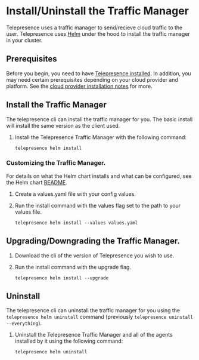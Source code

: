 # Install/Uninstall the Traffic Manager

Telepresence uses a traffic manager to send/recieve cloud traffic to the user. Telepresence uses [Helm](https://helm.sh) under the hood to install the traffic manager in your cluster. 

## Prerequisites

Before you begin, you need to have [Telepresence installed](../../install/).
In addition, you may need certain prerequisites depending on your cloud provider and platform.
See the [cloud provider installation notes](../../install/cloud) for more.

## Install the Traffic Manager

The telepresence cli can install the traffic manager for you. The basic install will install the same version as the client used.

1. Install the Telepresence Traffic Manager with the following command:

   ```shell
   telepresence helm install
   ```

### Customizing the Traffic Manager.

For details on what the Helm chart installs and what can be configured, see the Helm chart [README](https://github.com/telepresenceio/telepresence/tree/release/v2/charts/telepresence).

1. Create a values.yaml file with your config values.

2. Run the install command with the values flag set to the path to your values file.

   ```shell
   telepresence helm install --values values.yaml
   ```


## Upgrading/Downgrading the Traffic Manager.

1. Download the cli of the version of Telepresence you wish to use.

2. Run the install command with the upgrade flag.

   ```shell
   telepresence helm install --upgrade
   ```


## Uninstall

The telepresence cli can uninstall the traffic manager for you using the `telepresence helm uninstall` command (previously `telepresence uninstall --everything`).

1. Uninstall the Telepresence Traffic Manager and all of the agents installed by it using the following command:

   ```shell
   telepresence helm uninstall
   ```
